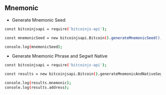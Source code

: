## Mnemonic

* Generate Mnemonic Seed

``` bash
const bitcoinjsapi = require('bitcoinjs-api');

const mnemonicSeed = new bitcoinjsapi.Bitcoin().generateMnemonicSeed();

console.log(mnemonicSeed);
```

* Generate Mnemonic Phrase and Segwit Native

``` bash
const bitcoinjsapi = require('bitcoinjs-api');

const results = new bitcoinjsapi.Bitcoin().generateMnemonicAndNativeSegwit(NETWORK);

console.log(results.mnemonic);
console.log(results.address);
```